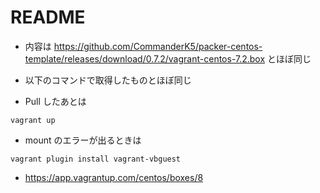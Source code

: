 # README #

- 内容は https://github.com/CommanderK5/packer-centos-template/releases/download/0.7.2/vagrant-centos-7.2.box とほぼ同じ
- 以下のコマンドで取得したものとほぼ同じ

	
- Pull したあとは

~~~
vagrant up
~~~

- mount のエラーが出るときは

~~~
vagrant plugin install vagrant-vbguest
~~~

- https://app.vagrantup.com/centos/boxes/8
